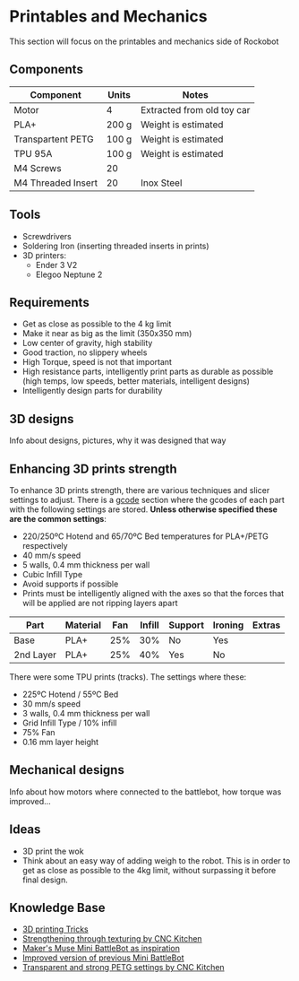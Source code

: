 # Printables and Mechanics
This section will focus on the printables and mechanics side of Rockobot

## Components

| Component             | Units | Notes                         |
| --------------------- | ----- | ----------------------------- |
| Motor                 | 4     | Extracted from old toy car    |
| PLA+                  | 200 g | Weight is estimated           |
| Transpartent PETG     | 100 g | Weight is estimated           |
| TPU 95A               | 100 g | Weight is estimated           |
| M4 Screws             | 20    |                               |
| M4 Threaded Insert    | 20    | Inox Steel                    |

## Tools
- Screwdrivers
- Soldering Iron (inserting threaded inserts in prints)
- 3D printers:
    - Ender 3 V2
    - Elegoo Neptune 2

## Requirements
- Get as close as possible to the 4 kg limit
- Make it near as big as the limit (350x350 mm)
- Low center of gravity, high stability
- Good traction, no slippery wheels
- High Torque, speed is not that important
- High resistance parts, intelligently print parts as durable as possible (high temps, low speeds, better materials, intelligent designs)
- Intelligently design parts for durability

## 3D designs
Info about designs, pictures, why it was designed that way

## Enhancing 3D prints strength
To enhance 3D prints strength, there are various techniques and slicer settings to adjust. There is a [gcode](https://github.com/Pelochus/rockobot/tree/main/printables/gcodes) section where the gcodes of each part with the following settings are stored. **Unless otherwise specified these are the common settings**:
- 220/250ºC Hotend and 65/70ºC Bed temperatures for PLA+/PETG respectively
- 40 mm/s speed
- 5 walls, 0.4 mm thickness per wall
- Cubic Infill Type
- Avoid supports if possible
- Prints must be intelligently aligned with the axes so that the forces that will be applied are not ripping layers apart

| Part              | Material   | Fan  | Infill | Support | Ironing | Extras       |
| ----------------- | ---------- | ---- | ------ | ------- | ------- | ------------ |
| Base              | PLA+       | 25%  | 30%    | No      | Yes     |              |
| 2nd Layer         | PLA+       | 25%  | 40%    | Yes     | No      |              |

There were some TPU prints (tracks). The settings where these:
- 225ºC Hotend / 55ºC Bed
- 30 mm/s speed
- 3 walls, 0.4 mm thickness per wall
- Grid Infill Type / 10% infill
- 75% Fan
- 0.16 mm layer height

## Mechanical designs
Info about how motors where connected to the battlebot, how torque was improved...

## Ideas
- 3D print the wok
- Think about an easy way of adding weigh to the robot. This is in order to get as close as possible to the 4kg limit, without surpassing it before final design.

## Knowledge Base
- [3D printing Tricks](https://youtu.be/krrqydtneO0)
- [Strengthening through texturing by CNC Kitchen](https://youtu.be/3-ygdNQThAs)
- [Maker's Muse Mini BattleBot as inspiration](https://www.youtube.com/watch?v=BvNRtRuOALw)
- [Improved version of previous Mini BattleBot](https://www.youtube.com/watch?v=YWOqAwXmvJU)
- [Transparent and strong PETG settings by CNC Kitchen](https://www.youtube.com/watch?v=9qb25Gi4Jv0)
